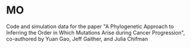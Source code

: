 # MO
Code and simulation data for the paper "A Phylogenetic Approach to Inferring the Order in Which Mutations Arise during Cancer Progression", co-authored by Yuan Gao, Jeff Gaither, and Julia Chifman
